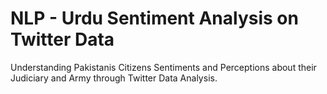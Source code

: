 # NLP - Urdu Sentiment Analysis on Twitter Data
Understanding Pakistanis Citizens Sentiments and Perceptions about their Judiciary and Army through Twitter Data Analysis.

